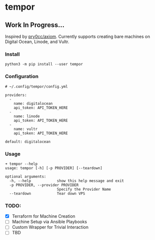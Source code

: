 # tempor

## Work In Progress...

Inspired by [pry0cc/axiom](https://github.com/pry0cc/axiom). Currently supports creating bare machines on Digital Ocean, Linode, and Vultr.

### Install
```
python3 -m pip install --user tempor
```

### Configuration
```
# ~/.config/tempor/config.yml

providers:
  -
    name: digitalocean
    api_token: API_TOKEN_HERE
  -
    name: linode
    api_token: API_TOKEN_HERE
  -
    name: vultr
    api_token: API_TOKEN_HERE

default: digitalocean
```

### Usage
```
➜ tempor --help
usage: tempor [-h] [-p PROVIDER] [--teardown]

optional arguments:
  -h, --help            show this help message and exit
  -p PROVIDER, --provider PROVIDER
                        Specify the Provider Name
  --teardown            Tear down VPS

```

### TODO:

- [x] Terraform for Machine Creation
- [ ] Machine Setup via Ansible Playbooks
- [ ] Custom Wrapper for Trivial Interaction
- [ ] TBD
